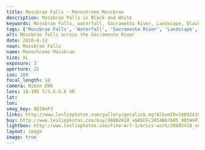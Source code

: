 ```yaml
---
title: Mossbrae Falls - Monochrome Mossbrae
description: Mossbrae Falls in Black and White
keywords: Mossbrae Falls, waterfall, Sacramento River, Landscape, Black and White, Dunsmuir, California
tags: ['Mossbrae Falls', 'Waterfall', 'Sacramento River', 'Landscape', 'Black and White', 'Dunsmuir', 'California']
alt: Mossbrae falls across the Sacramento River
date: 2010-8-13
noun: Mossbrae Falls
name: Monochrome Mossbrae
size: XL
exposure: 3
aperture: 22
iso: 200
focal_length: 18
camera: Nikon D90
lens: 18-105 f/3.5-5.6 VR
lat: 
lon: 
smug_key: 8DtWxPJ
links: http://www.lesliephotos.com/gallery/getalink.mg?AlbumID=28892418&AlbumKey=vGKDCF&ImageID=2454867605&ImageKey=8DtWxPJ&how=forum&Page=1
buy: http://www.lesliephotos.com/buy/28892418_vGKDCF/2454867605_8DtWxPJ/
lightbox: http://www.lesliephotos.com/Fine-Art-1/erics-work/28892418_vGKDCF#!i=2454867605&k=8DtWxPJ&lb=1&s=A
layout: image
image: true
---
```

